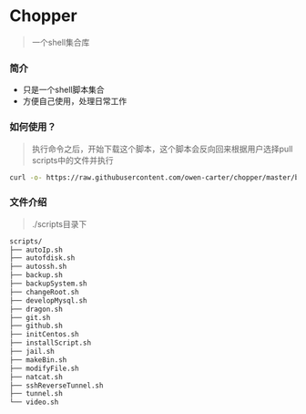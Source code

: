 # Chopper
> 一个shell集合库


### 简介
- 只是一个shell脚本集合
- 方便自己使用，处理日常工作

### 如何使用？
> 执行命令之后，开始下载这个脚本，这个脚本会反向回来根据用户选择pull scripts中的文件并执行
```bash
curl -o- https://raw.githubusercontent.com/owen-carter/chopper/master/bin.sh | bash
```

### 文件介绍
> ./scripts目录下
```bash
scripts/
├── autoIp.sh
├── autofdisk.sh
├── autossh.sh
├── backup.sh
├── backupSystem.sh
├── changeRoot.sh
├── developMysql.sh
├── dragon.sh
├── git.sh
├── github.sh
├── initCentos.sh
├── installScript.sh
├── jail.sh
├── makeBin.sh
├── modifyFile.sh
├── natcat.sh
├── sshReverseTunnel.sh
├── tunnel.sh
└── video.sh

```